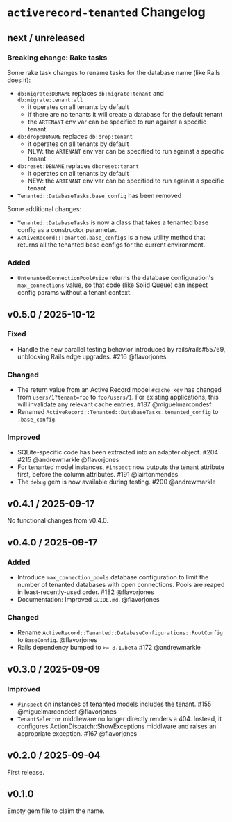 # `activerecord-tenanted` Changelog

## next / unreleased

### Breaking change: Rake tasks

Some rake task changes to rename tasks for the database name (like Rails does it):

- `db:migrate:DBNAME` replaces `db:migrate:tenant` and `db:migrate:tenant:all`
  - it operates on all tenants by default
  - if there are no tenants it will create a database for the default tenant
  - the `ARTENANT` env var can be specified to run against a specific tenant
- `db:drop:DBNAME` replaces `db:drop:tenant`
  - it operates on all tenants by default
  - NEW: the `ARTENANT` env var can be specified to run against a specific tenant
- `db:reset:DBNAME` replaces `db:reset:tenant`
  - it operates on all tenants by default
  - NEW: the `ARTENANT` env var can be specified to run against a specific tenant
- `Tenanted::DatabaseTasks.base_config` has been removed

Some additional changes:

- `Tenanted::DatabaseTasks` is now a class that takes a tenanted base config as a constructor parameter.
- `ActiveRecord::Tenanted.base_configs` is a new utility method that returns all the tenanted base configs for the current environment.


### Added

- `UntenantedConnectionPool#size` returns the database configuration's `max_connections` value, so that code (like Solid Queue) can inspect config params without a tenant context.


## v0.5.0 / 2025-10-12

### Fixed

- Handle the new parallel testing behavior introduced by rails/rails#55769, unblocking Rails edge upgrades. #216 @flavorjones


### Changed

- The return value from an Active Record model `#cache_key` has changed from `users/1?tenant=foo` to `foo/users/1`. For existing applications, this will invalidate any relevant cache entries. #187 @miguelmarcondesf
- Renamed `ActiveRecord::Tenanted::DatabaseTasks.tenanted_config` to `.base_config`.


### Improved

- SQLite-specific code has been extracted into an adapter object. #204 #215 @andrewmarkle @flavorjones
- For tenanted model instances, `#inspect` now outputs the tenant attribute first, before the column attributes. #191 @lairtonmendes
- The `debug` gem is now available during testing. #200 @andrewmarkle


## v0.4.1 / 2025-09-17

No functional changes from v0.4.0.


## v0.4.0 / 2025-09-17

### Added

- Introduce `max_connection_pools` database configuration to limit the number of tenanted databases with open connections. Pools are reaped in least-recently-used order. #182 @flavorjones
- Documentation: Improved `GUIDE.md`. @flavorjones


### Changed

- Rename `ActiveRecord::Tenanted::DatabaseConfigurations::RootConfig` to `BaseConfig`. @flavorjones
- Rails dependency bumped to `>= 8.1.beta` #172 @andrewmarkle


## v0.3.0 / 2025-09-09

### Improved

- `#inspect` on instances of tenanted models includes the tenant. #155 @miguelmarcondesf @flavorjones
- `TenantSelector` middleware no longer directly renders a 404. Instead, it configures ActionDispatch::ShowExceptions middlware and raises an appropriate exception. #167 @flavorjones


## v0.2.0 / 2025-09-04

First release.


## v0.1.0

Empty gem file to claim the name.
